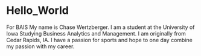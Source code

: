 # Hello_World
For BAIS
My name is Chase Wertzberger. I am a student at the University of Iowa Studying Business Analytics and Management.
I am originally from Cedar Rapids, IA. I have a passion for sports and hope to one day combine my passion with my career.
